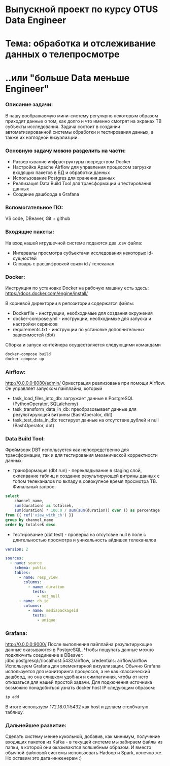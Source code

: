# Выпускной проект по курсу OTUS Data Engineer
# Тема: обработка и отслеживание данных о телепросмотре
# ..или "больше Data меньше Engineer"
### Описание задачи:
В нашу воображаемую мини-систему регулярно некоторым образом приходят данные о том, как долго и что именно смотрят на экранах ТВ субъекты исследования. Задача состоит в создании автоматизированной системы обработки и тестирования данных, а также их наглядной визуализции. 

### Основную задачу можно разделить на части:
 - Развертывание инфраструктуры посредством Docker
 - Настройка Apache Airflow для управления процессом загрузки входящих пакетов в БД и обработки данных
 - Использование Postgres для хранения данных 
 - Реализация Data Build Tool для трансформации и тестирования данных
 - Создание дашборда в Grafana

### Вспомогательное ПО:
  VS code, DBeaver, Git + github

### Входящие пакеты:
На вход нашей игрушечной системе подаются два .csv файла:
- Интервалы просмотра субъектами исследования некоторых id-сущностей
- Словарь с расшифровкой связи id / телеканал

### Docker:
Инструкция по установке Docker на рабочую машину есть здесь: https://docs.docker.com/engine/install/

В корневой директории в репозитории содержатся файлы: 
- Dockerfile - инструкции, необходимые для создания окружения
- docker-compose.yml - инструкции, необходимые для запуска и настройки сервисов
- requirements.txt - инструкции по установке дополнительных зависимостей (dbt)

Сборка и запуск контейнера осуществляется следующими командами
```sh
docker-compose build
docker-compose up
```

### Airflow:
<http://0.0.0.0:8080/admin/>
Оркестрация реализована при помощи Airflow. Он управляет запуском пайплайна, который
 - task_load_files_into_db: загружает данные в PostgreSQL (PythonOperator, SQLalchemy)
 - task_transform_data_in_db: преобразовывает данные для результирующей витрины (BashOperator, dbt)
 - task_test_data_in_db: тестирует данные на отсутствие дублей и null (BashOperator, dbt)

### Data Build Tool:
Фреймворк DBT используется как непосредственно для трансформации, так и для тестирования механической корректности данных:
- трансформация (dbt run)  - перекладывание в staging слой, склеивание таблиц и создание результирующей витрины данных с топом телеканалов по вкладу в совокупное время просмотра ТВ. Финальный запрос: 
```sql
select 
	channel_name,
	sum(duration) as totalsek,
	sum(duration) * 100.0 / sum(sum(duration)) over () as percentage
from {{ ref('view_with_ch') }}
group by channel_name
order by totalsek desc
```
- тестирование (dbt test)  - проверка на отсутсвие null в поле с длительностью просмотра и уникальность айдишек телеканалов
```yaml
version: 2

sources:
  - name: source
    schema: public
    tables:
      - name: resp_view
        columns:
          - name: duration
            tests:
              - not_null
      - name: ch_id
        columns:
          - name: mediapackageid
            tests:
              - unique
```

### Grafana:
<http://0.0.0.0:9000/>
После выполнения пайплайна результирующие данные оказываются в PostgreSQL. Чтобы пощупать данные можно подключить соединение в DBeaver: jdbc:postgresql://localhost:5432/airflow, credentials: airflow/airflow
Используем Grafana для элементарной визуализации. Обычно Grafana используется для мониторинга процессов, а не как классический дашборд, но она слишком удобная и симпатичная, чтобы от него отказаться для нашей простой задачи.
Для подкючения источника возможно понадобиться узнать docker host IP следующим образом:
```bash
ip add
```
В итоге используем 172.18.0.1:5432 как host и делаем столбчатую таблицу.

### Дальнейшее развитие:
Сделать систему менее кукольной, добавив, как минимум, получение входящих пакетов из Kafka - в текущей системе мы забираем файлы из папки, в которой они оказываются волшебным образом. И вместо обычной файловой системы использовать Hadoop и Spark, конечно же. Но оставим это дата-инженерам :)

